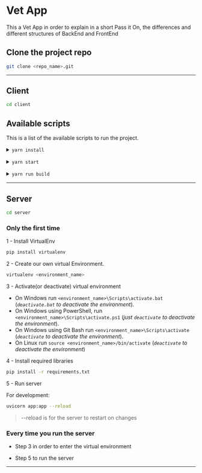 # Vet App

This a Vet App in order to explain in a short Pass it On, the differences and different structures of BackEnd and FrontEnd

## Clone the project repo

```bash
git clone <repo_name>.git
```

---

## Client

```bash
cd client
```

## Available scripts

This is a list of the available scripts to run the project.

<details style="margin-bottom: 15px">
    <summary><code>yarn install</code></summary>
    <p style="font-size: 14px; padding: 5px 0 0 10px">
        Installs the necessary packages in order to run the project. 
        You may need to delete the node_modules folder if switching between branches.
    </p>
</details>

<details style="margin-bottom: 15px">
    <summary><code>yarn start</code></summary>
    <p style="font-size: 14px; padding: 5px 0 0 10px">
        Starts the project in development mode
    </p>
</details>

<details style="margin-bottom: 15px">
    <summary><code>yarn run build</code></summary>
    <p style="font-size: 14px; padding: 5px 0 0 10px">
        Builds the project
    </p>
</details>

---

## Server

```bash
cd server
```

### Only the first time

1 - Install VirtualEnv

```bash
pip install virtualenv
```

2 - Create our own virtual Environment.

```bash
virtualenv <environment_name>
```

3 - Activate(or deactivate) virtual environment

-   On Windows run `<environment_name>\Scripts\activate.bat` (_`deactivate.bat` to deactivate the environment_).
-   On Windows using PowerShell, run `<environment_name>\Scripts\activate.ps1` (_just `deactivate` to deactivate the environment_).
-   On Windows using Git Bash run `<environment_name>\Scripts\activate` (_`deactivate` to deactivate the environment_).
-   On Linux run `source <environment_name>/bin/activate` (_`deactivate` to deactivate the environment_)

4 - Install required libraries

```bash
pip install -r requirements.txt
```

5 - Run server

For development:

```bash
uvicorn app:app --reload
```

> --reload is for the server to restart on changes

### Every time you run the server

-   Step 3 in order to enter the virtual environment

-   Step 5 to run the server

---

